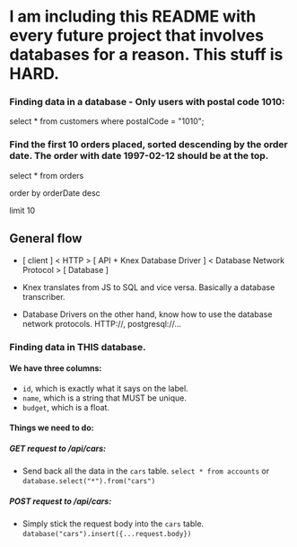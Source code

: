 # I am including this README with every future project that involves databases for a reason. This stuff is HARD.



### Finding data in a database - Only users with postal code 1010:

select * from customers where postalCode = "1010";

### Find the first 10 orders placed, sorted descending by the order date. The order with date 1997-02-12 should be at the top.

select * from orders

order by orderDate desc

limit 10

## General flow

- [ client ] < HTTP > [ API + Knex Database Driver ] < Database Network Protocol > [ Database ]

- Knex translates from JS to SQL and vice versa. Basically a database transcriber.

- Database Drivers on the other hand, know how to use the database network protocols. HTTP://, postgresql://...

### Finding data in THIS database.

#### We have three columns: 
- `id`, which is exactly what it says on the label.
- `name`, which is a string that MUST be unique.
- `budget`, which is a float.

#### Things we need to do: 
##### GET request to /api/cars:
- Send back all the data in the `cars` table.
`select * from accounts` or `database.select("*").from("cars")`

##### POST request to /api/cars: 
- Simply stick the request body into the `cars` table.
`database("cars").insert({...request.body})`